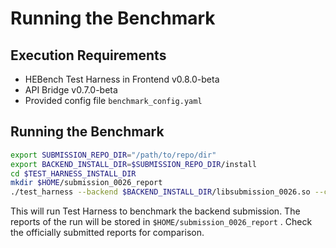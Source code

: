 # Running the Benchmark

## Execution Requirements

- HEBench Test Harness in Frontend v0.8.0-beta
- API Bridge v0.7.0-beta
- Provided config file `benchmark_config.yaml`

## Running the Benchmark

```bash
export SUBMISSION_REPO_DIR="/path/to/repo/dir"
export BACKEND_INSTALL_DIR=$SUBMISSION_REPO_DIR/install
cd $TEST_HARNESS_INSTALL_DIR
mkdir $HOME/submission_0026_report
./test_harness --backend $BACKEND_INSTALL_DIR/libsubmission_0026.so --config_file $SUBMISSION_REPO_DIR/benchmark_config.yaml --report_root_path $HOME/submission_0026_report --single_path_report
```

This will run Test Harness to benchmark the backend submission. The reports of the run will be stored in `$HOME/submission_0026_report` . Check the officially submitted reports for comparison.

